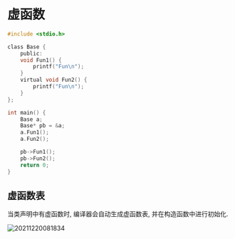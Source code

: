 # 虚函数

```c
#include <stdio.h>

class Base {
    public:
    void Fun1() {
        printf("Fun\n");
    }
    virtual void Fun2() {
        printf("Fun\n");
    }
};

int main() {
    Base a;
    Base* pb = &a;
    a.Fun1();
    a.Fun2();

    pb->Fun1();
    pb->Fun2();
    return 0;
}
```


## 虚函数表

当类声明中有虚函数时, 编译器会自动生成虚函数表, 并在构造函数中进行初始化.

![20211220081834](https://cdn.jsdelivr.net/gh/nzcv/picgo/20211220081834.png)


